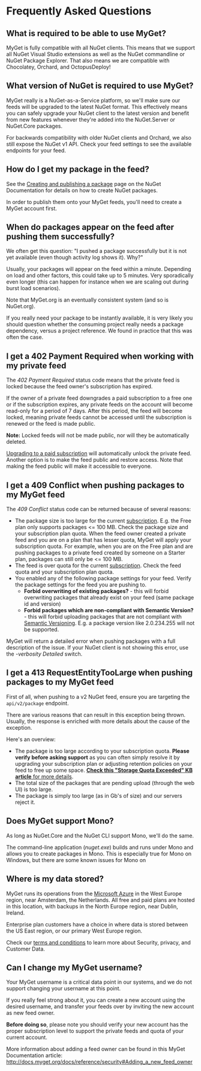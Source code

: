 # Frequently Asked Questions

## What is required to be able to use MyGet?

MyGet is fully compatible with all NuGet clients. This means that we support all NuGet Visual Studio extensions as well as the NuGet commandline or NuGet Package Explorer.
That also means we are compatible with Chocolatey, Orchard, and OctopusDeploy!

## What version of NuGet is required to use MyGet?

MyGet really is a NuGet-as-a-Service platform, so we'll make sure our feeds will be upgraded to the latest NuGet format.
This effectively means you can safely upgrade your NuGet client to the latest version and benefit from new features whenever they're added into the NuGet.Server or NuGet.Core packages.

For backwards compatibility with older NuGet clients and Orchard, we also still expose the NuGet v1 API. Check your feed settings to see the available endpoints for your feed.

## How do I get my package in the feed?

See the [Creating and publishing a package](http://docs.nuget.org/docs/creating-packages/creating-and-publishing-a-package) page on the NuGet Documentation for details on how to create NuGet packages.

In order to publish them onto your MyGet feeds, you'll need to create a MyGet account first.

## When do packages appear on the feed after pushing them successfully?

We often get this question: 
"I pushed a package successfully but it is not yet available (even though activity log shows it). Why?"

Usually, your packages will appear on the feed within a minute. Depending on load and other factors, this could take up to 5 minutes. Very sporadically even longer (this can happen for instance when we are scaling out during burst load scenarios).

Note that MyGet.org is an eventually consistent system (and so is NuGet.org).

If you really need your package to be instantly available, it is very likely you should question whether the consuming project really needs a package dependency, versus a project reference. We found in practice that this was often the case.

## I get a 402 Payment Required when working with my private feed

The *402 Payment Required* status code means that the private feed is locked because the feed owner's subscription has expired.

If the owner of a private feed downgrades a paid subscription to a free one or if the subscription expires, any private feeds on the account will become read-only for a period of 7 days. After this period, the feed will become locked, meaning private feeds cannot be accessed until the subscription is renewed or the feed is made public.

<div class="alert alert-info">
    <strong>Note:</strong> Locked feeds will not be made public, nor will they be automatically deleted.
</div>

[Upgrading to a paid subscription](http://www.myget.org/plans) will automatically unlock the private feed. Another option is to make the feed public and restore access. Note that making the feed public will make it accessible to everyone.

## I get a 409 Conflict when pushing packages to my MyGet feed

The *409 Conflict* status code can be returned because of several reasons:

* The package size is too large for the current [subscription](http://www.myget.org/plans). E.g. the Free plan only supports packages <= 100 MB. Check the package size and your subscription plan quota. When the feed owner created a private feed and you are on a plan that has lesser quota, MyGet will apply your subscription quota. For example, when you are on the Free plan and are pushing packages to a private feed created by someone on a Starter plan, packages can still only be <= 100 MB.
* The feed is over quota for the current [subscription](http://www.myget.org/plans). Check the feed quota and your subscription plan quota.
* You enabled any of the following package settings for your feed. Verify the package settings for the feed you are pushing to.
  * **Forbid overwriting of existing packages?** - this will forbid overwriting packages that already exist on your feed (same package id and version)
  * **Forbid packages which are non-compliant with Semantic Version?** - this will forbid uploading packages that are not compliant with [Semantic Versioning](http://www.semver.org). E.g. a package version like 2.0.234.255 will not be supported.

MyGet will return a detailed error when pushing packages with a full description of the issue. If your NuGet client is not showing this error, use the *-verbosity Detailed* switch.

## I get a 413 RequestEntityTooLarge when pushing packages to my MyGet feed

First of all, when pushing to a v2 NuGet feed, ensure you are targeting the `api/v2/package` endpoint.

There are various reasons that can result in this exception being thrown. Usually, the response is enriched with more details about the cause of the exception.

Here's an overview:

* The package is too large according to your subscription quota. **Please verify before asking support** as you can often simply resolve it by upgrading your subscription plan or adjusting retention policies on your feed to free up some space. [**Check this "Storage Quota Exceeded" KB article** for more details](https://myget.freshdesk.com/support/solutions/articles/19000054560-storage-quota-exceeded).
* The total size of the packages that are pending upload (through the web UI) is too large.
* The package is simply too large (as in Gb's of size) and our servers reject it.

## Does MyGet support Mono?

As long as NuGet.Core and the NuGet CLI support Mono, we'll do the same.

The command-line application (*nuget.exe*) builds and runs under Mono and allows you to create packages in Mono.
This is especially true for Mono on Windows, but there are some known issues for Mono on 

## Where is my data stored?

MyGet runs its operations from the [Microsoft Azure](http://www.azure.com) in the West Europe region, near Amsterdam, the Netherlands. All free and paid plans are hosted in this location, with backups in the North Europe region, near Dublin, Ireland.

Enterprise plan customers have a choice in where data is stored between the US East region, or our primary West Europe region.

Check our [terms and conditions](https://www.myget.org/policies/terms) to learn more about Security, privacy, and Customer Data.

## Can I change my MyGet username?

Your MyGet username is a critical data point in our systems, and we do not support changing your username at this point.

If you really feel strong about it, you can create a new account using the desired username, and transfer your feeds over by inviting the new account as new feed owner.

**Before doing so**, please note you should verify your new account has the proper subscription level to support the private feeds and quota of your current account.

More information about adding a feed owner can be found in this MyGet Documentation article: http://docs.myget.org/docs/reference/security#Adding_a_new_feed_owner

